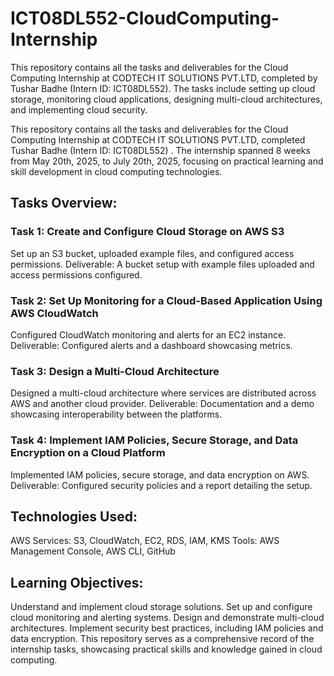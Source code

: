 # ICT08DL552-CloudComputing-Internship

This repository contains all the tasks and deliverables for the Cloud Computing Internship at CODTECH IT SOLUTIONS PVT.LTD, completed by Tushar Badhe (Intern ID: ICT08DL552). The tasks include setting up cloud storage, monitoring cloud applications, designing multi-cloud architectures, and implementing cloud security.

This repository contains all the tasks and deliverables for the Cloud Computing Internship at CODTECH IT SOLUTIONS PVT.LTD, completed Tushar Badhe (Intern ID: ICT08DL552) . The internship spanned 8 weeks from May 20th, 2025, to July 20th, 2025, focusing on practical learning and skill development in cloud computing technologies.

## Tasks Overview:
### Task 1: Create and Configure Cloud Storage on AWS S3
Set up an S3 bucket, uploaded example files, and configured access permissions.
Deliverable: A bucket setup with example files uploaded and access permissions configured.

### Task 2: Set Up Monitoring for a Cloud-Based Application Using AWS CloudWatch
Configured CloudWatch monitoring and alerts for an EC2 instance.
Deliverable: Configured alerts and a dashboard showcasing metrics.

### Task 3: Design a Multi-Cloud Architecture
Designed a multi-cloud architecture where services are distributed across AWS and another cloud provider.
Deliverable: Documentation and a demo showcasing interoperability between the platforms.

### Task 4: Implement IAM Policies, Secure Storage, and Data Encryption on a Cloud Platform
Implemented IAM policies, secure storage, and data encryption on AWS.
Deliverable: Configured security policies and a report detailing the setup.

## Technologies Used:
AWS Services: S3, CloudWatch, EC2, RDS, IAM, KMS
Tools: AWS Management Console, AWS CLI, GitHub

## Learning Objectives:
Understand and implement cloud storage solutions.
Set up and configure cloud monitoring and alerting systems.
Design and demonstrate multi-cloud architectures.
Implement security best practices, including IAM policies and data encryption.
This repository serves as a comprehensive record of the internship tasks, showcasing practical skills and knowledge gained in cloud computing.
